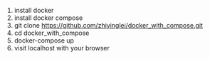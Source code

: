 1. install docker
2. install docker compose
3. git clone https://github.com/zhiyinglei/docker_with_compose.git
4. cd docker_with_compose
5. docker-compose up
6. visit localhost with your browser

